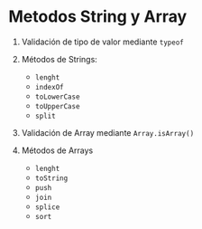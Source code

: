 # Metodos String y Array

1. Validación de tipo de valor mediante `typeof`

2. Métodos de Strings:

   - `lenght`
   - `indexOf`
   - `toLowerCase`
   - `toUpperCase`
   - `split`

3. Validación de Array mediante `Array.isArray()`

4. Métodos de Arrays

   - `lenght`
   - `toString`
   - `push`
   - `join`
   - `splice`
   - `sort`
